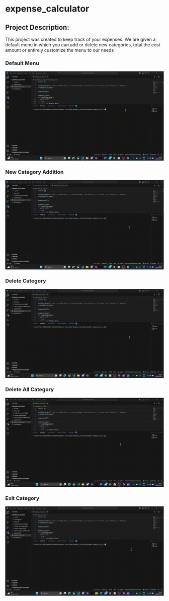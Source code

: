 # expense_calculator
## Project Description: 
This project was created to keep track of your expenses. We are given a default menu in which you can add or delete new categories, total the cost amount or entirely customize the menu to our needs


### Default Menu
![](https://github.com/Ste881/data-science-parent-repo/blob/main/expense_calculator/demo%20gif/Default%20menu%20total.gif)

### New Category Addition
![](https://raw.githubusercontent.com/Ste881/expense_calculator/main/demo%20gif/New%20category%20addition.gif)

### Delete Category
![](https://raw.githubusercontent.com/Ste881/expense_calculator/main/demo%20gif/Delete%20category.gif)

### Delete All Category
![](https://raw.githubusercontent.com/Ste881/expense_calculator/main/demo%20gif/Delete%20all%20category.gif)

### Exit Category
![](https://raw.githubusercontent.com/Ste881/expense_calculator/main/demo%20gif/Exit%20category.gif)





